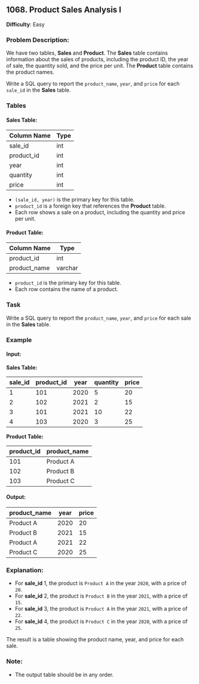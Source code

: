 ## 1068. Product Sales Analysis I

**Difficulty**: Easy

### Problem Description:

We have two tables, **Sales** and **Product**. The **Sales** table contains information about the sales of products, including the product ID, the year of sale, the quantity sold, and the price per unit. The **Product** table contains the product names.

Write a SQL query to report the `product_name`, `year`, and `price` for each `sale_id` in the **Sales** table.

### Tables

#### Sales Table:

| Column Name | Type  |
|-------------|-------|
| sale_id     | int   |
| product_id  | int   |
| year        | int   |
| quantity    | int   |
| price       | int   |

- `(sale_id, year)` is the primary key for this table.
- `product_id` is a foreign key that references the **Product** table.
- Each row shows a sale on a product, including the quantity and price per unit.

#### Product Table:

| Column Name  | Type    |
|--------------|---------|
| product_id   | int     |
| product_name | varchar |

- `product_id` is the primary key for this table.
- Each row contains the name of a product.

### Task

Write a SQL query to report the `product_name`, `year`, and `price` for each sale in the **Sales** table.

### Example

#### Input:

**Sales Table:**

| sale_id | product_id | year | quantity | price |
|---------|------------|------|----------|-------|
| 1       | 101        | 2020 | 5        | 20    |
| 2       | 102        | 2021 | 2        | 15    |
| 3       | 101        | 2021 | 10       | 22    |
| 4       | 103        | 2020 | 3        | 25    |

**Product Table:**

| product_id | product_name |
|------------|--------------|
| 101        | Product A    |
| 102        | Product B    |
| 103        | Product C    |

#### Output:

| product_name | year | price |
|--------------|------|-------|
| Product A    | 2020 | 20    |
| Product B    | 2021 | 15    |
| Product A    | 2021 | 22    |
| Product C    | 2020 | 25    |

### Explanation:

- For **sale_id** 1, the product is `Product A` in the year `2020`, with a price of `20`.
- For **sale_id** 2, the product is `Product B` in the year `2021`, with a price of `15`.
- For **sale_id** 3, the product is `Product A` in the year `2021`, with a price of `22`.
- For **sale_id** 4, the product is `Product C` in the year `2020`, with a price of `25`.

The result is a table showing the product name, year, and price for each sale.

### Note:

- The output table should be in any order.
